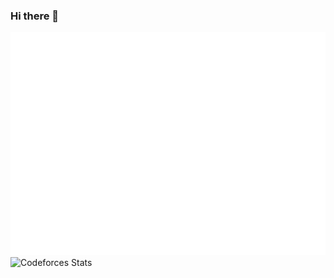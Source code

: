 ### Hi there 👋


![](https://raw.githubusercontent.com/Aniruddha120/cf-stats/main/output/light_card.svg#gh-dark-mode-only)
![Codeforces Stats](https://codeforces-readme-stats.vercel.app/api/card?username=SarkarAniruddha)


